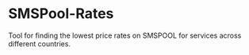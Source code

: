 # SMSPool-Rates
Tool for finding the lowest price rates on SMSPOOL for services across different countries.
